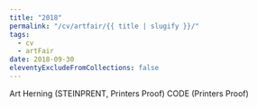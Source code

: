 ```yaml
---
title: "2018"
permalink: "/cv/artfair/{{ title | slugify }}/"
tags:
  - cv
  - artFair
date: 2018-09-30
eleventyExcludeFromCollections: false
---
```


Art Herning (STEINPRENT, Printers Proof) CODE (Printers Proof) 